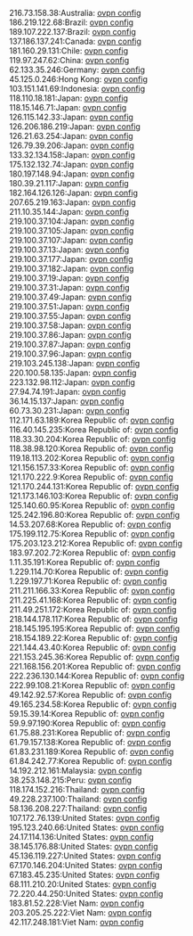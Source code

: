 216.73.158.38:Australia: [ovpn config](vpn/216_73_158_38.ovpn)  
186.219.122.68:Brazil: [ovpn config](vpn/186_219_122_68.ovpn)  
189.107.222.137:Brazil: [ovpn config](vpn/189_107_222_137.ovpn)  
137.186.137.241:Canada: [ovpn config](vpn/137_186_137_241.ovpn)  
181.160.29.131:Chile: [ovpn config](vpn/181_160_29_131.ovpn)  
119.97.247.62:China: [ovpn config](vpn/119_97_247_62.ovpn)  
62.133.35.246:Germany: [ovpn config](vpn/62_133_35_246.ovpn)  
45.125.0.246:Hong Kong: [ovpn config](vpn/45_125_0_246.ovpn)  
103.151.141.69:Indonesia: [ovpn config](vpn/103_151_141_69.ovpn)  
118.110.18.181:Japan: [ovpn config](vpn/118_110_18_181.ovpn)  
118.15.146.71:Japan: [ovpn config](vpn/118_15_146_71.ovpn)  
126.115.142.33:Japan: [ovpn config](vpn/126_115_142_33.ovpn)  
126.206.186.219:Japan: [ovpn config](vpn/126_206_186_219.ovpn)  
126.21.63.254:Japan: [ovpn config](vpn/126_21_63_254.ovpn)  
126.79.39.206:Japan: [ovpn config](vpn/126_79_39_206.ovpn)  
133.32.134.158:Japan: [ovpn config](vpn/133_32_134_158.ovpn)  
175.132.132.74:Japan: [ovpn config](vpn/175_132_132_74.ovpn)  
180.197.148.94:Japan: [ovpn config](vpn/180_197_148_94.ovpn)  
180.39.21.117:Japan: [ovpn config](vpn/180_39_21_117.ovpn)  
182.164.126.126:Japan: [ovpn config](vpn/182_164_126_126.ovpn)  
207.65.219.163:Japan: [ovpn config](vpn/207_65_219_163.ovpn)  
211.10.35.144:Japan: [ovpn config](vpn/211_10_35_144.ovpn)  
219.100.37.104:Japan: [ovpn config](vpn/219_100_37_104.ovpn)  
219.100.37.105:Japan: [ovpn config](vpn/219_100_37_105.ovpn)  
219.100.37.107:Japan: [ovpn config](vpn/219_100_37_107.ovpn)  
219.100.37.13:Japan: [ovpn config](vpn/219_100_37_13.ovpn)  
219.100.37.177:Japan: [ovpn config](vpn/219_100_37_177.ovpn)  
219.100.37.182:Japan: [ovpn config](vpn/219_100_37_182.ovpn)  
219.100.37.19:Japan: [ovpn config](vpn/219_100_37_19.ovpn)  
219.100.37.31:Japan: [ovpn config](vpn/219_100_37_31.ovpn)  
219.100.37.49:Japan: [ovpn config](vpn/219_100_37_49.ovpn)  
219.100.37.51:Japan: [ovpn config](vpn/219_100_37_51.ovpn)  
219.100.37.55:Japan: [ovpn config](vpn/219_100_37_55.ovpn)  
219.100.37.58:Japan: [ovpn config](vpn/219_100_37_58.ovpn)  
219.100.37.86:Japan: [ovpn config](vpn/219_100_37_86.ovpn)  
219.100.37.87:Japan: [ovpn config](vpn/219_100_37_87.ovpn)  
219.100.37.96:Japan: [ovpn config](vpn/219_100_37_96.ovpn)  
219.103.245.138:Japan: [ovpn config](vpn/219_103_245_138.ovpn)  
220.100.58.135:Japan: [ovpn config](vpn/220_100_58_135.ovpn)  
223.132.98.112:Japan: [ovpn config](vpn/223_132_98_112.ovpn)  
27.94.74.191:Japan: [ovpn config](vpn/27_94_74_191.ovpn)  
36.14.15.137:Japan: [ovpn config](vpn/36_14_15_137.ovpn)  
60.73.30.231:Japan: [ovpn config](vpn/60_73_30_231.ovpn)  
112.171.63.189:Korea Republic of: [ovpn config](vpn/112_171_63_189.ovpn)  
116.40.145.235:Korea Republic of: [ovpn config](vpn/116_40_145_235.ovpn)  
118.33.30.204:Korea Republic of: [ovpn config](vpn/118_33_30_204.ovpn)  
118.38.98.120:Korea Republic of: [ovpn config](vpn/118_38_98_120.ovpn)  
119.18.113.202:Korea Republic of: [ovpn config](vpn/119_18_113_202.ovpn)  
121.156.157.33:Korea Republic of: [ovpn config](vpn/121_156_157_33.ovpn)  
121.170.222.9:Korea Republic of: [ovpn config](vpn/121_170_222_9.ovpn)  
121.170.244.131:Korea Republic of: [ovpn config](vpn/121_170_244_131.ovpn)  
121.173.146.103:Korea Republic of: [ovpn config](vpn/121_173_146_103.ovpn)  
125.140.60.95:Korea Republic of: [ovpn config](vpn/125_140_60_95.ovpn)  
125.242.196.80:Korea Republic of: [ovpn config](vpn/125_242_196_80.ovpn)  
14.53.207.68:Korea Republic of: [ovpn config](vpn/14_53_207_68.ovpn)  
175.199.112.75:Korea Republic of: [ovpn config](vpn/175_199_112_75.ovpn)  
175.203.123.212:Korea Republic of: [ovpn config](vpn/175_203_123_212.ovpn)  
183.97.202.72:Korea Republic of: [ovpn config](vpn/183_97_202_72.ovpn)  
1.11.35.191:Korea Republic of: [ovpn config](vpn/1_11_35_191.ovpn)  
1.229.114.70:Korea Republic of: [ovpn config](vpn/1_229_114_70.ovpn)  
1.229.197.71:Korea Republic of: [ovpn config](vpn/1_229_197_71.ovpn)  
211.211.166.33:Korea Republic of: [ovpn config](vpn/211_211_166_33.ovpn)  
211.225.41.168:Korea Republic of: [ovpn config](vpn/211_225_41_168.ovpn)  
211.49.251.172:Korea Republic of: [ovpn config](vpn/211_49_251_172.ovpn)  
218.144.178.117:Korea Republic of: [ovpn config](vpn/218_144_178_117.ovpn)  
218.145.195.195:Korea Republic of: [ovpn config](vpn/218_145_195_195.ovpn)  
218.154.189.22:Korea Republic of: [ovpn config](vpn/218_154_189_22.ovpn)  
221.144.43.40:Korea Republic of: [ovpn config](vpn/221_144_43_40.ovpn)  
221.153.245.36:Korea Republic of: [ovpn config](vpn/221_153_245_36.ovpn)  
221.168.156.201:Korea Republic of: [ovpn config](vpn/221_168_156_201.ovpn)  
222.236.130.144:Korea Republic of: [ovpn config](vpn/222_236_130_144.ovpn)  
222.99.108.21:Korea Republic of: [ovpn config](vpn/222_99_108_21.ovpn)  
49.142.92.57:Korea Republic of: [ovpn config](vpn/49_142_92_57.ovpn)  
49.165.234.58:Korea Republic of: [ovpn config](vpn/49_165_234_58.ovpn)  
59.15.39.14:Korea Republic of: [ovpn config](vpn/59_15_39_14.ovpn)  
59.9.97.190:Korea Republic of: [ovpn config](vpn/59_9_97_190.ovpn)  
61.75.88.231:Korea Republic of: [ovpn config](vpn/61_75_88_231.ovpn)  
61.79.157.138:Korea Republic of: [ovpn config](vpn/61_79_157_138.ovpn)  
61.83.231.189:Korea Republic of: [ovpn config](vpn/61_83_231_189.ovpn)  
61.84.242.77:Korea Republic of: [ovpn config](vpn/61_84_242_77.ovpn)  
14.192.212.161:Malaysia: [ovpn config](vpn/14_192_212_161.ovpn)  
38.253.148.215:Peru: [ovpn config](vpn/38_253_148_215.ovpn)  
118.174.152.216:Thailand: [ovpn config](vpn/118_174_152_216.ovpn)  
49.228.237.100:Thailand: [ovpn config](vpn/49_228_237_100.ovpn)  
58.136.208.227:Thailand: [ovpn config](vpn/58_136_208_227.ovpn)  
107.172.76.139:United States: [ovpn config](vpn/107_172_76_139.ovpn)  
195.123.240.66:United States: [ovpn config](vpn/195_123_240_66.ovpn)  
24.17.114.136:United States: [ovpn config](vpn/24_17_114_136.ovpn)  
38.145.176.88:United States: [ovpn config](vpn/38_145_176_88.ovpn)  
45.136.119.227:United States: [ovpn config](vpn/45_136_119_227.ovpn)  
67.170.146.204:United States: [ovpn config](vpn/67_170_146_204.ovpn)  
67.183.45.235:United States: [ovpn config](vpn/67_183_45_235.ovpn)  
68.111.210.20:United States: [ovpn config](vpn/68_111_210_20.ovpn)  
72.220.44.250:United States: [ovpn config](vpn/72_220_44_250.ovpn)  
183.81.52.228:Viet Nam: [ovpn config](vpn/183_81_52_228.ovpn)  
203.205.25.222:Viet Nam: [ovpn config](vpn/203_205_25_222.ovpn)  
42.117.248.181:Viet Nam: [ovpn config](vpn/42_117_248_181.ovpn)  

